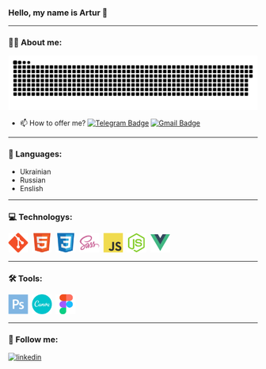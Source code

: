 ### Hello, my name is Artur 👋

---

### 👨‍💻 About me:

<p align="center">
 <img width="600" src="assets/github-snake.svg" alt="snake"/>
</p>

- 📫 How to offer me? [![Telegram Badge](https://img.shields.io/badge/-Artur_Harkusha-blue?style=flat&logo=Telegram&logoColor=white)](https://t.me/exolt_zarj) [![Gmail Badge](https://img.shields.io/badge/-Gmail-red?style=flat&logo=Gmail&logoColor=white)](mailto:garkusha.company@gmail.com)

---

### 💬 Languages:

- Ukrainian
- Russian
- Enslish

---

### 💻 Technologys:

<div>
  <img src="https://github.com/devicons/devicon/blob/master/icons/git/git-original.svg" title="git" alt="git" width="40" height="40"/>&nbsp
  <img src="https://github.com/devicons/devicon/blob/master/icons/html5/html5-original.svg" title="html5" alt="html5" width="40" height="40"/>&nbsp
  <img src="https://github.com/devicons/devicon/blob/master/icons/css3/css3-original.svg" title="css" alt="css" width="40" height="40"/>&nbsp
  <img src="https://github.com/devicons/devicon/blob/master/icons/sass/sass-original.svg" title="sass/scss" alt="sass/scss" width="40" height="40"/>&nbsp
  <img src="https://github.com/devicons/devicon/blob/master/icons/javascript/javascript-original.svg" title="javascript" alt="javascript" width="40" height="40"/>&nbsp  
  <img src="https://github.com/devicons/devicon/blob/master/icons/nodejs/nodejs-original.svg" title="nodejs" alt="nodejs" width="40" height="40"/>&nbsp
  <img src="https://github.com/devicons/devicon/blob/master/icons/vuejs/vuejs-original.svg" title="vuejs" alt="vuejs" width="40" height="40"/>&nbsp
</div>

---

### 🛠 Tools:

<div>
    <img src="https://github.com/devicons/devicon/blob/master/icons/photoshop/photoshop-plain.svg" title="photoshop" alt="photoshop" width="40" height="40"/>&nbsp;
    <img src="https://github.com/devicons/devicon/blob/master/icons/canva/canva-original.svg" title="canva" alt="canva" width="40" height="40"/>&nbsp;
    <img src="https://github.com/devicons/devicon/blob/master/icons/figma/figma-original.svg" title="figma" alt="figma" width="40" height="40"/>&nbsp;
</div>

---

### 🤝 Follow me:

<div id="badges">
    <a href="https://www.linkedin.com/in/artur-harkusha-a21731233/" target="_blank">
      <img src="https://cdn-icons-png.flaticon.com/512/2504/2504799.png" width="40" height="40" alt="linkedin" />
    </a>
</div>

